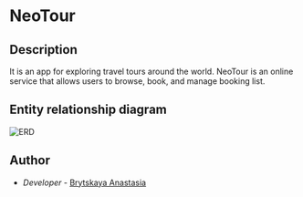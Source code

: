 # NeoTour
## Description

It is an app for exploring travel tours around the world. NeoTour is an online service that allows users to browse, book, and manage booking list.

## Entity relationship diagram

![ERD](https://github.com/nastenka-ooops/NeoTour/blob/main/diagrams/ERD.png)

## Author
- *Developer* - [Brytskaya Anastasia](https://github.com/nastenka-ooops)
